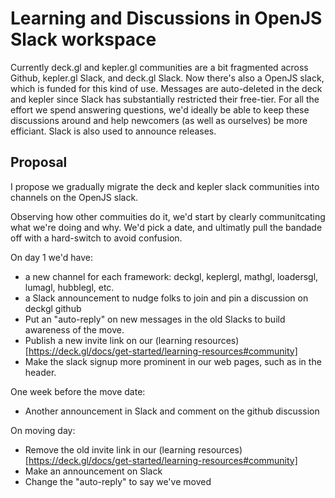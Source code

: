 # Learning and Discussions in OpenJS Slack workspace

Currently deck.gl and kepler.gl communities are a bit fragmented across Github, kepler.gl Slack, and deck.gl Slack. Now there's also a OpenJS slack, which is funded for this kind of use. 
Messages are auto-deleted in the deck and kepler since Slack has substantially restricted their free-tier. For all the effort we spend answering questions, we'd ideally be able to keep these discussions around and help newcomers (as well as ourselves) be more efficiant. Slack is also used to announce releases.

## Proposal

I propose we gradually migrate the deck and kepler slack communities into channels on the OpenJS slack.

Observing how other commuities do it, we'd start by clearly communitcating what we're doing and why. We'd pick a date, and ultimatly pull the bandade off with a hard-switch to avoid confusion.

On day 1 we'd have:
 - a new channel for each framework: deckgl, keplergl, mathgl, loadersgl, lumagl, hubblegl, etc.
 - a Slack announcement to nudge folks to join and pin a discussion on deckgl github
 - Put an "auto-reply" on new messages in the old Slacks to build awareness of the move.
 - Publish a new invite link on our (learning resources)[https://deck.gl/docs/get-started/learning-resources#community]
 - Make the slack signup more prominent in our web pages, such as in the header.

One week before the move date:
 - Another announcement in Slack and comment on the github discussion
 
On moving day:
 - Remove the old invite link in our (learning resources)[https://deck.gl/docs/get-started/learning-resources#community]
 - Make an announcement on Slack
 - Change the "auto-reply" to say we've moved

